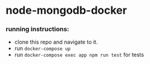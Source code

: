 # node-mongodb-docker

### running instructions:
- clone this repo and navigate to it.
- run `docker-compose up`
- run `docker-compose exec app npm run test` for tests
